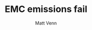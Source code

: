 ---
layout: post
title:  EMC emissions fail
author: Matt Venn
license: CC0
image: emc-emissions-fail.svg
description: You take your great product to the compliance lab and they dash your hopes of an easy pass with this graph.
---